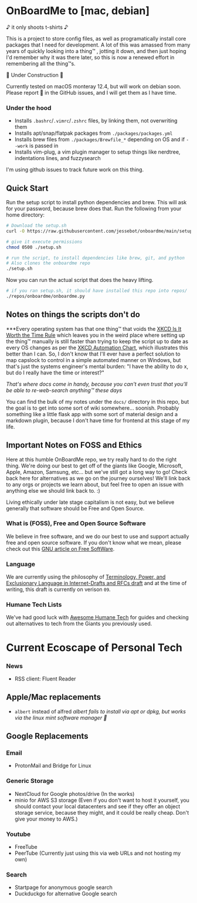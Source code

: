 # OnBoardMe to [mac, debian]
 ♪ it only shoots t-shirts ♪

This is a project to store config files, as well as programatically install core packages that I need for development. A lot of this was amassed from many years of quickly looking into a thing™️ , jotting it down, and then just hoping I'd remember why it was there later, so this is now a renewed effort in remembering all the thing™️s.

🚧 Under Construction 🚧

Currently tested on macOS monteray 12.4, but will work on debian soon. Please report 🐛 in the GitHub issues, and I will get them as I have time.

### Under the hood
- Installs `.bashrc`/`.vimrc`/`.zshrc` files, by linking them, not overwriting them
- Installs apt/snap/flatpak packages from `./packages/packages.yml`
- Installs brew files from `./packages/Brewfile_*` depending on OS and if `--work` is passed in
- Installs vim-plug, a vim plugin manager to setup things like nerdtree, indentations lines, and fuzzysearch

I'm using github issues to track future work on this thing.

## Quick Start
Run the setup script to install python dependencies and brew. This will ask for your password, because brew does that. Run the following from your home directory:
```bash
# Download the setup.sh
curl -O https://raw.githubusercontent.com/jessebot/onboardme/main/setup.sh

# give it execute permissions
chmod 0500 ./setup.sh

# run the script, to install dependencies like brew, git, and python
# Also clones the onboardme repo
./setup.sh
```

Now you can run the actual script that does the heavy lifting.
```bash
# if you ran setup.sh, it should have installed this repo into repos/
./repos/onboardme/onboardme.py
```

## Notes on things the scripts don't do
***Every operating system has that one thing™️  that voids the [XKCD Is It Worth the Time Rule](https://xkcd.com/1205/) which leaves you in the weird place where setting up the thing™️  manually is still faster than trying to keep the script up to date as every OS changes as per the [XKCD Automation Chart](https://xkcd.com/1319/), which illustrates this better than I can. So, I don't know that I'll ever have a perfect solution to map capslock to control in a simple automated manner on Windows, but that's just the systems engineer's mental burden: "I have the ability to do x, but do I really have the time or interest?"

*That's where docs come in handy, because you can't even trust that you'll be able to re-web-search anything™️  these days*

You can find the bulk of my notes under the `docs/` directory in this repo, but the goal is to get into some sort of wiki somewhere... soonish. Probably something like a little flask app with some sort of material design and a markdown plugin, because I don't have time for frontend at this stage of my life.

## Important Notes on FOSS and Ethics
Here at this humble OnBoardMe repo, we try really hard to do the right thing. We're doing our best to get off of the giants like Google, Microsoft, Apple, Amazon, Samsung, etc... but we've still got a long way to go! Check back here for alternatives as we go on the journey ourselves! We'll link back to any orgs or projects we learn about, but feel free to open an issue with anything else we should link back to. :)

  Living ethically under late stage capitalism is not easy, but we believe generally that software should be Free and Open Source.

### What is (FOSS), Free and Open Source Software

We believe in free software, and we do our best to use and support actually free and open source software. If you don't know what we mean, please check out this [GNU article on Free SoftWare](https://www.gnu.org/philosophy/free-sw.en.html).

### Language

We are currently using the philosophy of [Terminology, Power, and Exclusionary Language in Internet-Drafts and RFCs draft](https://datatracker.ietf.org/doc/html/draft-knodel-terminology-09) and at the time of writing, this draft is currently on verison `09`.

### Humane Tech Lists

We've had good luck with [Awesome Humane Tech](https://github.com/humanetech-community/awesome-humane-tech) for guides and checking out alternatives to tech from the Giants you previously used.

# Current Ecoscape of Personal Tech

### News

- RSS client: Fluent Reader

## Apple/Mac replacements

- `albert` instead of alfred
*albert fails to install via apt or dpkg, but works via the linux mint software manager :shrug:*

## Google Replacements

### Email

- ProtonMail and Bridge for Linux

### Generic Storage

- NextCloud for Google photos/drive (In the works)
- minio for AWS S3 storage
  (Even if you don't want to host it yourself, you should contact your local datacenters and see if they offer an object storage service, because they might, and it could be really cheap. Don't give your money to AWS.)

### Youtube

- FreeTube
- PeerTube (Currently just using this via web URLs and not hosting my own)

### Search

- Startpage for anonymous google search
- Duckduckgo for alternative Google search
